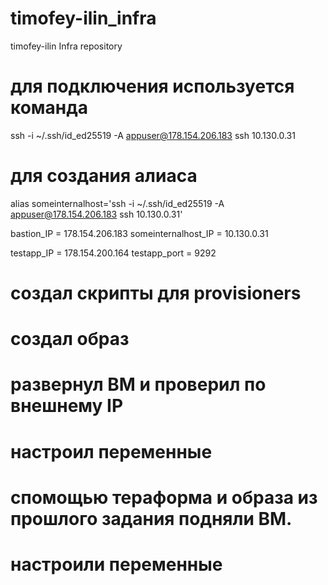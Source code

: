 # timofey-ilin_infra
timofey-ilin Infra repository

# для подключения используется команда
ssh -i ~/.ssh/id_ed25519 -A appuser@178.154.206.183 ssh 10.130.0.31

# для создания алиаса
alias someinternalhost='ssh -i ~/.ssh/id_ed25519 -A appuser@178.154.206.183 ssh 10.130.0.31'

bastion_IP = 178.154.206.183
someinternalhost_IP = 10.130.0.31

testapp_IP = 178.154.200.164
testapp_port = 9292

# создал скрипты для provisioners
# создал образ
# развернул ВМ и проверил по внешнему IP
# настроил переменные

# спомощью тераформа и образа из прошлого задания подняли ВМ.
# настроили переменные
